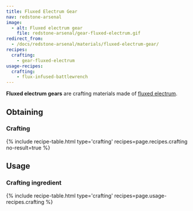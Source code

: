 ```yaml
---
title: Fluxed Electrum Gear
nav: redstone-arsenal
image:
  - alt: Fluxed electrum gear
    file: redstone-arsenal/gear-fluxed-electrum.gif
redirect_from:
  - /docs/redstone-arsenal/materials/fluxed-electrum-gear/
recipes:
  crafting:
    - gear-fluxed-electrum
usage-recipes:
  crafting:
    - flux-infused-battlewrench
---
```


**Fluxed electrum gears** are crafting materials made of [fluxed
electrum](/docs/fluxed-electrum-ingot/).


Obtaining
---------

### Crafting
{% include recipe-table.html type='crafting' recipes=page.recipes.crafting no-result=true %}


Usage
-----

### Crafting ingredient
{% include recipe-table.html type='crafting' recipes=page.usage-recipes.crafting %}
